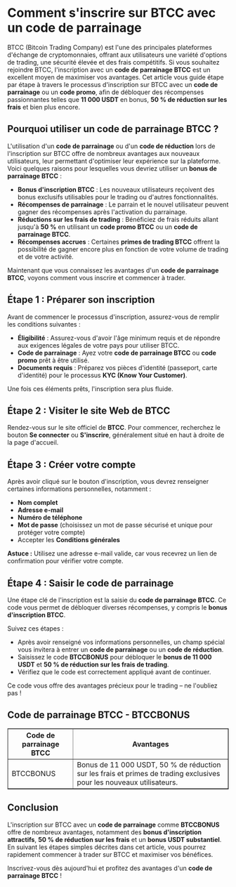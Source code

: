 <h1>Comment s'inscrire sur BTCC avec un code de parrainage</h1>
</header>

<section>
<p>BTCC (Bitcoin Trading Company) est l'une des principales plateformes d'échange de cryptomonnaies, offrant aux utilisateurs une variété d'options de trading, une sécurité élevée et des frais compétitifs. Si vous souhaitez rejoindre BTCC, l'inscription avec un <strong>code de parrainage BTCC</strong> est un excellent moyen de maximiser vos avantages. Cet article vous guide étape par étape à travers le processus d'inscription sur BTCC avec un <strong>code de parrainage</strong> ou un <strong>code promo</strong>, afin de débloquer des récompenses passionnantes telles que <strong>11 000 USDT</strong> en bonus, <strong>50 % de réduction sur les frais</strong> et bien plus encore.</p>
</section>

<section>
<h2>Pourquoi utiliser un code de parrainage BTCC ?</h2>
<p>L'utilisation d'un <strong>code de parrainage</strong> ou d'un <strong>code de réduction</strong> lors de l'inscription sur BTCC offre de nombreux avantages aux nouveaux utilisateurs, leur permettant d'optimiser leur expérience sur la plateforme. Voici quelques raisons pour lesquelles vous devriez utiliser un <strong>bonus de parrainage BTCC</strong> :</p>
<ul>
<li><strong>Bonus d'inscription BTCC</strong> : Les nouveaux utilisateurs reçoivent des bonus exclusifs utilisables pour le trading ou d'autres fonctionnalités.</li>
<li><strong>Récompenses de parrainage</strong> : Le parrain et le nouvel utilisateur peuvent gagner des récompenses après l'activation du parrainage.</li>
<li><strong>Réductions sur les frais de trading</strong> : Bénéficiez de frais réduits allant jusqu'à <strong>50 %</strong> en utilisant un <strong>code promo BTCC</strong> ou un <strong>code de parrainage BTCC</strong>.</li>
<li><strong>Récompenses accrues</strong> : Certaines <strong>primes de trading BTCC</strong> offrent la possibilité de gagner encore plus en fonction de votre volume de trading et de votre activité.</li>
</ul>
<p>Maintenant que vous connaissez les avantages d'un <strong>code de parrainage BTCC</strong>, voyons comment vous inscrire et commencer à trader.</p>
</section>

<section>
<h2>Étape 1 : Préparer son inscription</h2>
<p>Avant de commencer le processus d'inscription, assurez-vous de remplir les conditions suivantes :</p>
<ul>
<li><strong>Éligibilité</strong> : Assurez-vous d'avoir l'âge minimum requis et de répondre aux exigences légales de votre pays pour utiliser BTCC.</li>
<li><strong>Code de parrainage</strong> : Ayez votre <strong>code de parrainage BTCC</strong> ou <strong>code promo</strong> prêt à être utilisé.</li>
<li><strong>Documents requis</strong> : Préparez vos pièces d'identité (passeport, carte d'identité) pour le processus <strong>KYC (Know Your Customer)</strong>.</li>
</ul>
<p>Une fois ces éléments prêts, l'inscription sera plus fluide.</p>
</section>

<section>
<h2>Étape 2 : Visiter le site Web de BTCC</h2>
<p>Rendez-vous sur le site officiel de <strong>BTCC</strong>. Pour commencer, recherchez le bouton <strong>Se connecter</strong> ou <strong>S'inscrire</strong>, généralement situé en haut à droite de la page d'accueil.</p>
</section>

<section>
<h2>Étape 3 : Créer votre compte</h2>
<p>Après avoir cliqué sur le bouton d'inscription, vous devrez renseigner certaines informations personnelles, notamment :</p>
<ul>
<li><strong>Nom complet</strong></li>
<li><strong>Adresse e-mail</strong></li>
<li><strong>Numéro de téléphone</strong></li>
<li><strong>Mot de passe</strong> (choisissez un mot de passe sécurisé et unique pour protéger votre compte)</li>
<li>Accepter les <strong>Conditions générales</strong></li>
</ul>
<p><strong>Astuce :</strong> Utilisez une adresse e-mail valide, car vous recevrez un lien de confirmation pour vérifier votre compte.</p>
</section>

<section>
<h2>Étape 4 : Saisir le code de parrainage</h2>
<p>Une étape clé de l'inscription est la saisie du <strong>code de parrainage BTCC</strong>. Ce code vous permet de débloquer diverses récompenses, y compris le <strong>bonus d'inscription BTCC</strong>.</p>
<p>Suivez ces étapes :</p>
<ul>
<li>Après avoir renseigné vos informations personnelles, un champ spécial vous invitera à entrer un <strong>code de parrainage</strong> ou un <strong>code de réduction</strong>.</li>
<li>Saisissez le code <strong>BTCCBONUS</strong> pour débloquer le <strong>bonus de 11 000 USDT</strong> et <strong>50 % de réduction sur les frais de trading</strong>.</li>
<li>Vérifiez que le code est correctement appliqué avant de continuer.</li>
</ul>
<p>Ce code vous offre des avantages précieux pour le trading – ne l'oubliez pas !</p>
</section>

<section>
<h2>Code de parrainage BTCC - BTCCBONUS</h2>
<table border="1">
<thead>
<tr>
<th>Code de parrainage BTCC</th>
<th>Avantages</th>
</tr>
</thead>
<tbody>
<tr>
<td>BTCCBONUS</td>
<td>Bonus de 11 000 USDT, 50 % de réduction sur les frais et primes de trading exclusives pour les nouveaux utilisateurs.</td>
</tr>
</tbody>
</table>
</section>

<section>
<h2>Conclusion</h2>
<p>L'inscription sur BTCC avec un <strong>code de parrainage</strong> comme <strong>BTCCBONUS</strong> offre de nombreux avantages, notamment des <strong>bonus d'inscription attractifs</strong>, <strong>50 % de réduction sur les frais</strong> et un <strong>bonus USDT substantiel</strong>. En suivant les étapes simples décrites dans cet article, vous pourrez rapidement commencer à trader sur BTCC et maximiser vos bénéfices.</p>
<p>Inscrivez-vous dès aujourd'hui et profitez des avantages d'un <strong>code de parrainage BTCC</strong> !</p>
</section>
</article>
</body>
</html>
